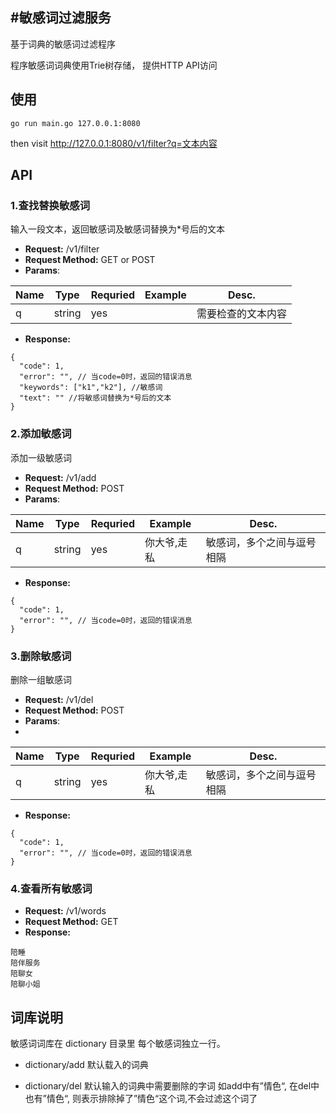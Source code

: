 #敏感词过滤服务
---

基于词典的敏感词过滤程序

程序敏感词词典使用Trie树存储， 提供HTTP API访问

## 使用

```
go run main.go 127.0.0.1:8080
```

then visit http://127.0.0.1:8080/v1/filter?q=文本内容

## API

### 1.查找替换敏感词
输入一段文本，返回敏感词及敏感词替换为*号后的文本

* **Request:**  /v1/filter 
* **Request Method:** GET or POST 
* **Params**:

| Name | Type | Requried | Example | Desc. |
| ---- | ---- | -------- | ------- | ----- |
| q | string | yes | | 需要检查的文本内容 |

*  **Response:**
```
{
  "code": 1,
  "error": "", // 当code=0时，返回的错误消息
  "keywords": ["k1","k2"], //敏感词
  "text": "" //将敏感词替换为*号后的文本
}
```

### 2.添加敏感词

添加一级敏感词

* **Request:**  /v1/add 
* **Request Method:** POST 
* **Params**:

| Name | Type | Requried | Example | Desc. |
| ---- | ---- | -------- | ------- | ----- |
| q    | string | yes  | 你大爷,走私 | 敏感词，多个之间与逗号相隔 |

*  **Response:**
```
{
  "code": 1,
  "error": "", // 当code=0时，返回的错误消息
}
```

### 3.删除敏感词

删除一组敏感词

* **Request:**  /v1/del 
* **Request Method:** POST 
* **Params**:
* 
| Name | Type | Requried | Example | Desc. |
| ---- | ---- | -------- | ------- | ----- |
| q    | string | yes  | 你大爷,走私 | 敏感词，多个之间与逗号相隔 |

*  **Response:**
```
{
  "code": 1,
  "error": "", // 当code=0时，返回的错误消息
}
```

### 4.查看所有敏感词

* **Request:**  /v1/words 
* **Request Method:** GET
* **Response:**
```
陪睡
陪伴服务
陪聊女
陪聊小姐
```

## 词库说明
敏感词词库在 dictionary 目录里
每个敏感词独立一行。

- dictionary/add 默认载入的词典

- dictionary/del 默认输入的词典中需要删除的字词
  如add中有”情色“, 在del中也有”情色“, 则表示排除掉了”情色“这个词,不会过滤这个词了

